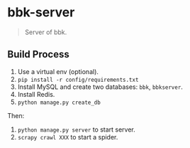 # bbk-server

> Server of bbk.

## Build Process

1. Use a virtual env (optional).
2. `pip install -r config/requirements.txt`
3. Install MySQL and create two databases: `bbk`, `bbkserver`.
4. Install Redis.
5. `python manage.py create_db`

Then:

1. `python manage.py server` to start server.
2. `scrapy crawl XXX` to start a spider.
